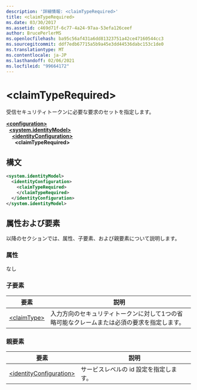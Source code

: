 ```yaml
---
description: '詳細情報: <claimTypeRequired>'
title: <claimTypeRequired>
ms.date: 03/30/2017
ms.assetid: c469d71f-6c77-4a24-97aa-53efa126ceef
author: BrucePerlerMS
ms.openlocfilehash: ba95c56af431a6dd81323751a42ce47160544cc3
ms.sourcegitcommit: ddf7edb67715a5b9a45e3dd44536dabc153c1de0
ms.translationtype: MT
ms.contentlocale: ja-JP
ms.lasthandoff: 02/06/2021
ms.locfileid: "99664172"
---
```

# \<claimTypeRequired>

受信セキュリティトークンに必要な要求のセットを指定します。  
  
[**\<configuration>**](../configuration-element.md)\
&nbsp;&nbsp;[**\<system.identityModel>**](system-identitymodel.md)\
&nbsp;&nbsp;&nbsp;&nbsp;[**\<identityConfiguration>**](identityconfiguration.md)\
&nbsp;&nbsp;&nbsp;&nbsp;&nbsp;&nbsp;**\<claimTypeRequired>**  
  
## <a name="syntax"></a>構文  
  
```xml  
<system.identityModel>  
  <identityConfiguration>  
    <claimTypeRequired>  
    </claimTypeRequired>  
  </identityConfiguration>  
</system.identityModel>  
```  
  
## <a name="attributes-and-elements"></a>属性および要素  

 以降のセクションでは、属性、子要素、および親要素について説明します。  
  
### <a name="attributes"></a>属性  

 なし  
  
### <a name="child-elements"></a>子要素  
  
|要素|説明|  
|-------------|-----------------|  
|[\<claimType>](claimtype.md)|入力方向のセキュリティトークンに対して1つの省略可能なクレームまたは必須の要求を指定します。|  
  
### <a name="parent-elements"></a>親要素  
  
|要素|説明|  
|-------------|-----------------|  
|[\<identityConfiguration>](identityconfiguration.md)|サービスレベルの id 設定を指定します。|
